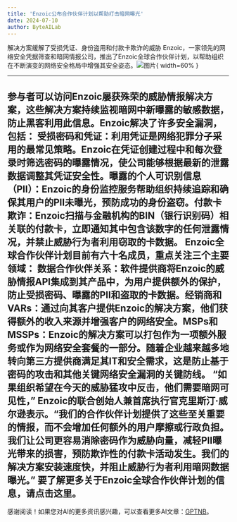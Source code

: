 ```yaml
---
title: 'Enzoic公布合作伙伴计划以帮助打击暗网曝光'
date: 2024-07-10
author: ByteAILab
---
```


解决方案缓解了受损凭证、身份盗用和付款卡欺诈的威胁
Enzoic，一家领先的网络安全凭据筛查和暗网情报公司，推出了Enzoic全球合作伙伴计划，以帮助组织在不断演变的网络安全格局中增强其安全姿态。![图片](https://ai-techpark.com/wp-content/uploads/2024/07/Enzoic-Unveils-Pa-960x540.jpg){ width=60% }

---

参与者可以访问Enzoic屡获殊荣的威胁情报解决方案，这些解决方案持续监视暗网中新曝露的敏感数据，防止黑客利用此信息。Enzoic解决了许多安全漏洞，包括：
受损密码和凭证：利用凭证是网络犯罪分子采用的最常见策略。Enzoic在凭证创建过程中和每次登录时筛选密码的曝露情况，使公司能够根据最新的泄露数据调整其凭证安全性。曝露的个人可识别信息（PII）：Enzoic的身份监控服务帮助组织持续追踪和确保其用户的PII未曝光，预防成功的身份盗窃。付款卡欺诈：Enzoic扫描与金融机构的BIN（银行识别码）相关联的付款卡，立即通知其中包含该数字的任何泄露情况，并禁止威胁行为者利用窃取的卡数据。
Enzoic全球合作伙伴计划目前有六十名成员，重点关注三个主要领域：
数据合作伙伴关系：软件提供商将Enzoic的威胁情报API集成到其产品中，为用户提供额外的保护，防止受损密码、曝露的PII和盗取的卡数据。经销商和VARs：通过向其客户提供Enzoic的解决方案，他们获得额外的收入来源并增强客户的网络安全。MSPs和MSSPs：Enzoic的解决方案可以打包作为一项额外服务或作为网络安全套餐的一部分。随着企业越来越多地转向第三方提供商满足其IT和安全需求，这是防止基于密码的攻击和其他关键网络安全漏洞的关键防线。
“如果组织希望在今天的威胁猛攻中反击，他们需要暗网可见性，” Enzoic的联合创始人兼首席执行官克里斯汀·威尔逊表示。“我们的合作伙伴计划提供了这些至关重要的情报，而不会增加任何额外的用户摩擦或行政负担。我们让公司更容易消除密码作为威胁向量，减轻PII曝光带来的损害，预防欺诈性的付款卡活动发生。我们的解决方案安装速度快，并阻止威胁行为者利用暗网数据曝光。”
要了解更多关于Enzoic全球合作伙伴计划的信息，请点击这里。
---
感谢阅读！如果您对AI的更多资讯感兴趣，可以查看更多AI文章：[GPTNB](https://gptnb.com)。